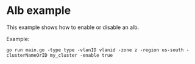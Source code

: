 # Alb example

This example shows how to enable or disable an alb.

Example: 

```
go run main.go -type type -vlanID vlanid -zone z -region us-south -clusterNameOrID my_cluster -enable true
```

